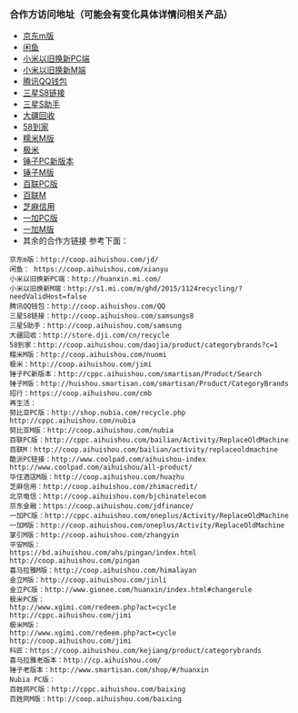 ### 合作方访问地址（可能会有变化具体详情问相关产品）
  
* [京东m版](http://coop.aihuishou.com/jd/)
* [闲鱼](https://coop.aihuishou.com/xianyu) 
* [小米以旧换新PC端](http://huanxin.mi.com/)
* [小米以旧换新M端](http://s1.mi.com/m/ghd/2015/1124recycling/?needValidHost=false)
* [腾讯QQ钱包](http://coop.aihuishou.com/QQ)
* [三星S8链接](http://coop.aihuishou.com/samsungs8)
* [三星S助手](http://coop.aihuishou.com/samsung)
* [大疆回收](http://store.dji.com/cn/recycle)
* [58到家](http://coop.aihuishou.com/daojia/product/categorybrands?c=1)
* [糯米M版](http://coop.aihuishou.com/nuomi)
* [极米](http://coop.aihuishou.com/jimi)
* [锤子PC新版本](http://cppc.aihuishou.com/smartisan/Product/Search)
* [锤子M版](http://huishou.smartisan.com/smartisan/Product/CategoryBrands)
* [百联PC版](http://cppc.aihuishou.com/bailian/Activity/ReplaceOldMachine)
* [百联M](http://coop.aihuishou.com/bailian/activity/replaceoldmachine)
* [芝麻信用](http://coop.aihuishou.com/zhimacredit/)
* [一加PC版](http://cppc.aihuishou.com/oneplus/Activity/ReplaceOldMachine)
* [一加M版](http://coop.aihuishou.com/oneplus/Activity/ReplaceOldMachine)
*  其余的合作方链接 参考下面：


```javasript
京东m版：http://coop.aihuishou.com/jd/
闲鱼： https://coop.aihuishou.com/xianyu
小米以旧换新PC端：http://huanxin.mi.com/
小米以旧换新M端：http://s1.mi.com/m/ghd/2015/1124recycling/?needValidHost=false
腾讯QQ钱包：http://coop.aihuishou.com/QQ
三星S8链接：http://coop.aihuishou.com/samsungs8
三星S助手：http://coop.aihuishou.com/samsung
大疆回收：http://store.dji.com/cn/recycle
58到家：http://coop.aihuishou.com/daojia/product/categorybrands?c=1
糯米M版：http://coop.aihuishou.com/nuomi
极米：http://coop.aihuishou.com/jimi
锤子PC新版本：http://cppc.aihuishou.com/smartisan/Product/Search
锤子M版：http://huishou.smartisan.com/smartisan/Product/CategoryBrands
招行：https://coop.aihuishou.com/cmb
再生活：
努比亚PC版：http://shop.nubia.com/recycle.php
http://cppc.aihuishou.com/nubia
努比亚M版：http://coop.aihuishou.com/nubia
百联PC版：http://cppc.aihuishou.com/bailian/Activity/ReplaceOldMachine
百联M：http://coop.aihuishou.com/bailian/activity/replaceoldmachine
酷派PC链接：http://www.coolpad.com/aihuishou-index
http://www.coolpad.com/aihuishou/all-product/
华住酒店M版：http://coop.aihuishou.com/huazhu
芝麻信用：http://coop.aihuishou.com/zhimacredit/
北京电信：http://coop.aihuishou.com/bjchinatelecom
京东金融：https://coop.aihuishou.com/jdfinance/
一加PC版：http://cppc.aihuishou.com/oneplus/Activity/ReplaceOldMachine
一加M版：http://coop.aihuishou.com/oneplus/Activity/ReplaceOldMachine
掌引M版：http://coop.aihuishou.com/zhangyin
平安M版：
https://bd.aihuishou.com/ahs/pingan/index.html
http://coop.aihuishou.com/pingan
喜马拉雅M版：http://coop.aihuishou.com/himalayan
金立M版：http://coop.aihuishou.com/jinli
金立PC版：http://www.gionee.com/huanxin/index.html#changerule
极米PC版：
http://www.xgimi.com/redeem.php?act=cycle
http://cppc.aihuishou.com/jimi
极米M版：
http://www.xgimi.com/redeem.php?act=cycle
http://coop.aihuishou.com/jimi
科匠：https://coop.aihuishou.com/kejiang/product/categorybrands
喜马拉雅老版本：http://cp.aihuishou.com/
锤子老版本：http://www.smartisan.com/shop/#/huanxin
Nubia PC版：
百姓网PC版：http://cppc.aihuishou.com/baixing
百姓网M版：http://coop.aihuishou.com/baixing
```